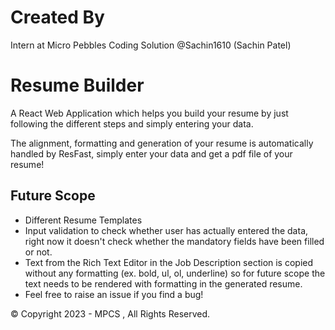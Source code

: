 # Created By
Intern at Micro Pebbles Coding Solution @Sachin1610 (Sachin Patel)

# Resume Builder

A React Web Application which helps you build your resume by just following the different steps and simply entering your data.

The alignment, formatting and generation of your resume is automatically handled by ResFast, simply enter your data and get a pdf file of your resume!

## Future Scope

- Different Resume Templates
- Input validation to check whether user has actually entered the data, right now it doesn't check whether the mandatory fields have been filled or not.
- Text from the Rich Text Editor in the Job Description section is copied without any formatting (ex. bold, ul, ol, underline) so for future scope the text needs to be rendered with formatting in the generated resume.
- Feel free to raise an issue if you find a bug!

© Copyright 2023 - MPCS , All Rights Reserved.
